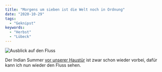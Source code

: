 ```yaml
---
title: "Morgens um sieben ist die Welt noch in Ordnung"
date: "2020-10-29"
tags:
  - "Geknipst"
keywords:
  - "Herbst"
  - "Lübeck"
---
```


![Ausblick auf den Fluss](/img/img_0287-768x1024.jpg)

Der Indian Summer [vor unserer Haustür](https://couchblog.de/blog/2020/06/24/stadtlinden/) ist zwar schon wieder vorbei, dafür kann ich nun wieder den Fluss sehen.
